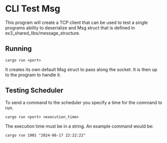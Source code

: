 # CLI Test Msg

This program will create a TCP client that can be used to test a single programs ability to deserialize and Msg struct that is defined in ex3_shared_libs/message_structure.

## Running

```@bash
cargo run <port>
```

It creates its own default Msg struct to pass along the socket. It is then up to the program to handle it.

## Testing Scheduler

To send a command to the scheduler you specify a time for the command to run.

```@bash
cargo run <port> <execution_time>
```

The execution time must be in a string. An example command would be:

```@bash
cargo run 1901 "2024-06-17 22:22:22"
```
